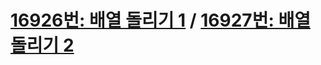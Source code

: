 # [16926번: 배열 돌리기 1](https://www.acmicpc.net/problem/16926) / [16927번: 배열 돌리기 2](https://www.acmicpc.net/problem/16927)